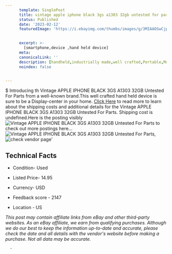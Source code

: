 ```yaml
---
      template: SinglePost
      title: vintage apple iphone black 3gs a1303 32gb untested for parts
      status: Published
      date: '2023-02-12'
      featuredImage: 'https://i.ebayimg.com/thumbs/images/g/3MIAAOSwCjpjycHg/s-l225.jpg'
       

      excerpt: >-
        [smartphone,device ,hand held device]
      meta:
      canonicalLink: ''
      description: [handheld,industrially made,well crafted,Portable,Mobile,Compact,Convenient,Lightweight,Maneuverable,Man-portable,Miniature,Carriable,Hand-held,Light,Holdable,Transportable,Mobile device,Pocket-sized,On-the-go,Wireless,Cordless,Compact size,Convenient size, smartphone,device ,hand held device]
      noindex: false
      

---
```

$
      Introducing th Vintage APPLE IPHONE BLACK 3GS A1303 32GB Untested For Parts from a well-known brand.This well crafted hand held device is sure to be a Display-center in your home. [Click Here](https://www.ebay.com/itm/225363671464?hash=item3478b8b9a8%3Ag%3A3MIAAOSwCjpjycHg&mkevt=1&mkcid=1&mkrid=711-53200-19255-0&campid=%253CePNCampaignId%253E&customid=%253CreferenceId%253E&toolid=10049) to read more to learn about the shipping costs and additional details for the Vintage APPLE IPHONE BLACK 3GS A1303 32GB Untested For Parts. Shipping cost is undefined.Here is the posting visibly ![Vintage APPLE IPHONE BLACK 3GS A1303 32GB Untested For Parts](https://i.ebayimg.com/thumbs/images/g/3MIAAOSwCjpjycHg/s-l225.jpg) to check out more postings here... ![Vintage APPLE IPHONE BLACK 3GS A1303 32GB Untested For Parts](https://i.ebayimg.com/images/g/3MIAAOSwCjpjycHg/s-l1600.jpg), ![check vendor page](https://origin-galleryplus.ebayimg.com/ws/web/225363671464_2_0_1/225x225.jpg,https://origin-galleryplus.ebayimg.com/ws/web/225363671464_3_0_1/225x225.jpg,https://origin-galleryplus.ebayimg.com/ws/web/225363671464_4_0_1/225x225.jpg,https://origin-galleryplus.ebayimg.com/ws/web/225363671464_5_0_1/225x225.jpg,https://origin-galleryplus.ebayimg.com/ws/web/225363671464_6_0_1/225x225.jpg,https://origin-galleryplus.ebayimg.com/ws/web/225363671464_7_0_1/225x225.jpg,https://origin-galleryplus.ebayimg.com/ws/web/225363671464_8_0_1/225x225.jpg,https://origin-galleryplus.ebayimg.com/ws/web/225363671464_9_0_1/225x225.jpg)'

      

 ## Technical Facts 



     
      

 - Condition- Used 


      

 - Listed Price- 14.95 


      

 - Currency- USD 


      

 - Feedback score - 2147 


      

 - Location - US 


      
      

 *_This post may contain affiliate links from eBay and other third-party websites. As an eBay affiliate, we earn from qualifying purchases. Although we do our best to keep the information up-to-date and accurate, please check the date and all details with the vendor's website before making a purchase. Not all data may be accurate._*




      -
